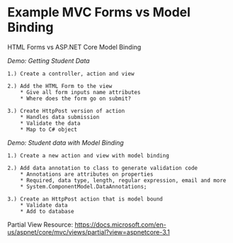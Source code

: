 # Example MVC Forms vs Model Binding
HTML Forms vs ASP.NET Core Model Binding

*Demo: Getting Student Data*
    
    1.) Create a controller, action and view
    
    2.) Add the HTML Form to the view
        * Give all form inputs name attributes
        * Where does the form go on submit?
        
    3.) Create HttpPost version of action
        * Handles data submission
        * Validate the data
        * Map to C# object
        
*Demo: Student data with Model Binding*

    1.) Create a new action and view with model binding
    
    2.) Add data annotation to class to generate validation code
        * Annotations are attributes on properties
        * Required, data type, length, regular expression, email and more
        * System.ComponentModel.DataAnnotations;
        
    3.) Create an HttpPost action that is model bound
        * Validate data
        * Add to database

Partial View Resource: https://docs.microsoft.com/en-us/aspnet/core/mvc/views/partial?view=aspnetcore-3.1
